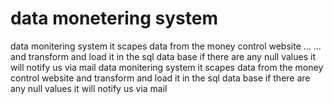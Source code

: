 # data monetering system
 
data monitering system it scapes data from the money control website …
…and transform and load it in the sql data base if there are any null values it will notify us via mail data monitering system it scapes data from the money control website and transform and load it in the sql data base if there are any null values it will notify us via mail
